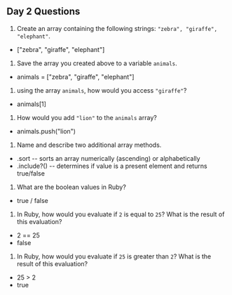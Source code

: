 ## Day 2 Questions

1. Create an array containing the following strings: `"zebra", "giraffe", "elephant"`.
  * ["zebra", "giraffe", "elephant"]

1. Save the array you created above to a variable `animals`.
  * animals = ["zebra", "giraffe", "elephant"]

1. using the array `animals`, how would you access `"giraffe"`?
  * animals[1]

1. How would you add `"lion"` to the `animals` array?
  * animals.push("lion")

1. Name and describe two additional array methods.
  * .sort  -- sorts an array numerically (ascending) or alphabetically
  * .include?()  -- determines if value is a present element and returns true/false

1. What are the boolean values in Ruby?
  * true / false

1. In Ruby, how would you evaluate if `2` is equal to `25`? What is the result of this evaluation?
  * 2 == 25
  * false

1. In Ruby, how would you evaluate if `25` is greater than `2`? What is the result of this evaluation?
  * 25 > 2
  * true
